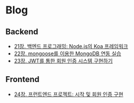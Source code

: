 # Blog

## Backend

- [21장. 백엔드 프로그래밍: Node.js의 Koa 프레임워크](docs/chapter-21.md)
- [22장. mongoose를 이용한 MongoDB 연동 실습](docs/chapter-22.md)
- [23장. JWT를 통한 회원 인증 시스템 구현하기](docs/chapter-23.md)

## Frontend

- [24장. 프런트엔드 프로젝트: 시작 및 회원 인증 구현](docs/chapter-24.md)